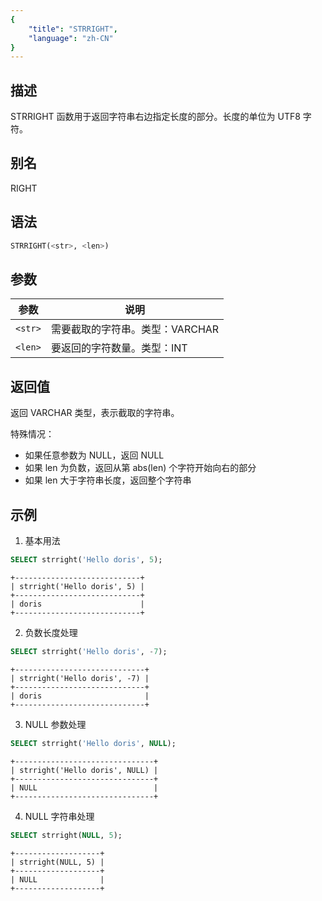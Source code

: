```yaml
---
{
    "title": "STRRIGHT",
    "language": "zh-CN"
}
---
```


## 描述

STRRIGHT 函数用于返回字符串右边指定长度的部分。长度的单位为 UTF8 字符。

## 别名

RIGHT

## 语法

```sql
STRRIGHT(<str>, <len>)
```

## 参数
| 参数 | 说明 |
| ------- | ----------------------------------------- |
| `<str>` | 需要截取的字符串。类型：VARCHAR |
| `<len>` | 要返回的字符数量。类型：INT |

## 返回值

返回 VARCHAR 类型，表示截取的字符串。

特殊情况：
- 如果任意参数为 NULL，返回 NULL
- 如果 len 为负数，返回从第 abs(len) 个字符开始向右的部分
- 如果 len 大于字符串长度，返回整个字符串

## 示例

1. 基本用法
```sql
SELECT strright('Hello doris', 5);
```
```text
+----------------------------+
| strright('Hello doris', 5) |
+----------------------------+
| doris                      |
+----------------------------+
```

2. 负数长度处理
```sql
SELECT strright('Hello doris', -7);
```
```text
+-----------------------------+
| strright('Hello doris', -7) |
+-----------------------------+
| doris                       |
+-----------------------------+
```

3. NULL 参数处理
```sql
SELECT strright('Hello doris', NULL);
```
```text
+-------------------------------+
| strright('Hello doris', NULL) |
+-------------------------------+
| NULL                          |
+-------------------------------+
```

4. NULL 字符串处理
```sql
SELECT strright(NULL, 5);
```
```text
+-------------------+
| strright(NULL, 5) |
+-------------------+
| NULL              |
+-------------------+
```